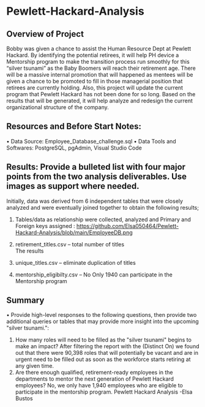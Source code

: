 # Pewlett-Hackard-Analysis
## Overview of Project
Bobby was given a chance to assist the Human Resource Dept at Pewlett Hackard. By identifying the potential retirees, it will help PH device a Mentorship program to make the transition process run smoothly for this “silver tsunami” as the Baby Boomers will reach their retirement age. There will be a massive internal promotion that will happened as mentees will be given a chance to be promoted to fill in those managerial position that retirees are currently holding. Also, this project will update the current program that Pewlett Hackard has not been done for so long. Based on the results that will be generated, it will help analyze and redesign the current organizational structure of the company. 
## Resources and Before Start Notes:
•	Data Source: Employee_Database_challenge.sql
•	Data Tools and Softwares: PostgreSQL, pgAdmin, Visual Studio Code

## Results: Provide a bulleted list with four major points from the two analysis deliverables. Use images as support where needed.
Initially, data was derived from 6 independent tables that were closely analyzed and were eventually joined together to obtain the following results;
1.	Tables/data as relationship were collected, analyzed and Primary and Foreign keys assigned : https://github.com/Elsa050464/Pewlett-Hackard-Analysis/blob/main/EmployeeDB.png

2.	retirement_titles.csv – total number of titles  
The results 

3.	unique_titles.csv – eliminate duplication of titles 
 
 

4.	mentorship_eligibilty.csv – No Only 1940 can participate in the Mentorship program
 

## Summary
•	Provide high-level responses to the following questions, then provide two additional queries or tables that may provide more insight into the upcoming "silver tsunami.":
1) How many roles will need to be filled as the "silver tsunami" begins to make an impact?
After filtering the report with the (Distinct On) we found out that there were 90,398 roles that will potentially be vacant and are in urgent need to be filled out as soon as the workforce starts retiring at any given time.
2) Are there enough qualified, retirement-ready employees in the departments to mentor the next generation of Pewlett Hackard employees?
No, we only have  1,940 employees who are eligible to participate in the mentorship program.
Pewlett Hackard Analysis -Elsa Bustos 
